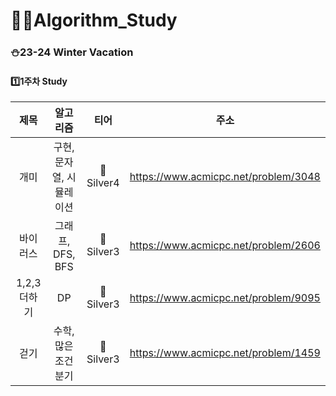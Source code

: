# 👨‍💻Algorithm_Study

### ⛄23-24 Winter Vacation
#### 1️⃣1주차 Study

|제목|알고리즘|티어|주소|
|:------:|:---:|:---:|:---:|
|개미|구현, 문자열, 시뮬레이션|🥈Silver4|<https://www.acmicpc.net/problem/3048>|
|바이러스|그래프, DFS, BFS|🥈Silver3|<https://www.acmicpc.net/problem/2606>|
|1,2,3 더하기|DP|🥈Silver3|<https://www.acmicpc.net/problem/9095>|
|걷기|수학, 많은 조건 분기|🥈Silver3|<https://www.acmicpc.net/problem/1459>|
